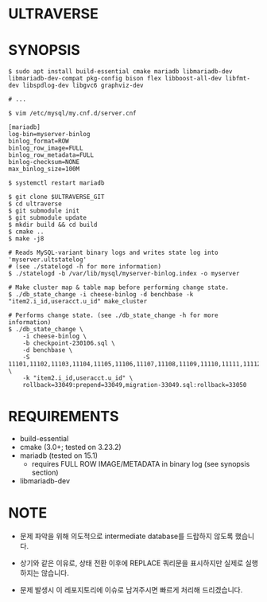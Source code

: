# ULTRAVERSE

# SYNOPSIS

```shell
$ sudo apt install build-essential cmake mariadb libmariadb-dev libmariadb-dev-compat pkg-config bison flex libboost-all-dev libfmt-dev libspdlog-dev libgvc6 graphviz-dev

# ...

$ vim /etc/mysql/my.cnf.d/server.cnf

[mariadb]
log-bin=myserver-binlog
binlog_format=ROW
binlog_row_image=FULL
binlog_row_metadata=FULL
binlog-checksum=NONE
max_binlog_size=100M

$ systemctl restart mariadb

```

```shell
$ git clone $ULTRAVERSE_GIT
$ cd ultraverse
$ git submodule init
$ git submodule update
$ mkdir build && cd build 
$ cmake ..
$ make -j8 
```

```shell
# Reads MySQL-variant binary logs and writes state log into 'myserver.ultstatelog'
# (see ./statelogd -h for more information)
$ ./statelogd -b /var/lib/mysql/myserver-binlog.index -o myserver

# Make cluster map & table map before performing change state. 
$ ./db_state_change -i cheese-binlog -d benchbase -k "item2.i_id,useracct.u_id" make_cluster

# Performs change state. (see ./db_state_change -h for more information)
$ ./db_state_change \
    -i cheese-binlog \
    -b checkpoint-230106.sql \
    -d benchbase \
    -S 11101,11102,11103,11104,11105,11106,11107,11108,11109,11110,11111,11112 \
    -k "item2.i_id,useracct.u_id" \
    rollback=33049:prepend=33049,migration-33049.sql:rollback=33050
```


# REQUIREMENTS

- build-essential
- cmake (3.0+; tested on 3.23.2)
- mariadb (tested on 15.1)
  - requires FULL ROW IMAGE/METADATA in binary log (see synopsis section)
- libmariadb-dev


# NOTE

- 문제 파악을 위해 의도적으로 intermediate database를 드랍하지 않도록 했습니다.
- 상기와 같은 이유로, 상태 전환 이후에 REPLACE 쿼리문을 표시하지만 실제로 실행하지는 않습니다.

- 문제 발생시 이 레포지토리에 이슈로 남겨주시면 빠르게 처리해 드리겠습니다.
